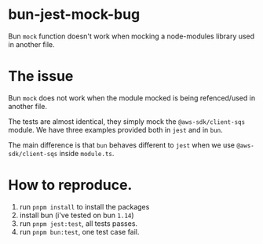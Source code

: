# bun-jest-mock-bug

Bun `mock` function doesn't work when mocking a node-modules library used in another file.

# The issue

Bun `mock` does not work when the module mocked is being refenced/used in another file.

The tests are almost identical, they simply mock the `@aws-sdk/client-sqs` module. We have three examples provided
both in `jest` and in `bun`.

The main difference is that `bun` behaves different to `jest` when we use `@aws-sdk/client-sqs` inside `module.ts`.

# How to reproduce.

1. run `pnpm install` to install the packages
2. install bun (i've tested on bun `1.14`)
3. run `pnpm jest:test`, all tests passes.
4. run `pnpm bun:test`, one test case fail.
